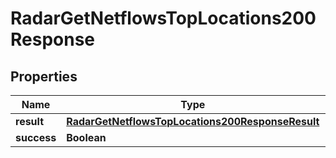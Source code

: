

# RadarGetNetflowsTopLocations200Response


## Properties

| Name | Type | Description | Notes |
|------------ | ------------- | ------------- | -------------|
|**result** | [**RadarGetNetflowsTopLocations200ResponseResult**](RadarGetNetflowsTopLocations200ResponseResult.md) |  |  |
|**success** | **Boolean** |  |  |



